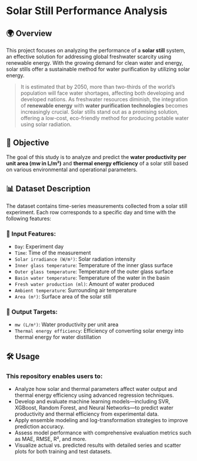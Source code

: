 # Solar Still Performance Analysis

## 🌍 Overview

This project focuses on analyzing the performance of a **solar still** system, an effective solution for addressing global freshwater scarcity using renewable energy. With the growing demand for clean water and energy, solar stills offer a sustainable method for water purification by utilizing solar energy.

> It is estimated that by 2050, more than two-thirds of the world’s population will face water shortages, affecting both developing and developed nations. As freshwater resources diminish, the integration of **renewable energy** with **water purification technologies** becomes increasingly crucial. Solar stills stand out as a promising solution, offering a low-cost, eco-friendly method for producing potable water using solar radiation.

## 🎯 Objective

The goal of this study is to analyze and predict the **water productivity per unit area (mw in L/m²)** and **thermal energy efficiency** of a solar still based on various environmental and operational parameters.

## 📊 Dataset Description

The dataset contains time-series measurements collected from a solar still experiment. Each row corresponds to a specific day and time with the following features:

### 🔢 Input Features:
- `Day`: Experiment day  
- `Time`: Time of the measurement  
- `Solar irradiance (W/m²)`: Solar radiation intensity  
- `Inner glass temperature`: Temperature of the inner glass surface  
- `Outer glass temperature`: Temperature of the outer glass surface  
- `Basin water temperature`: Temperature of the water in the basin  
- `Fresh water production (ml)`: Amount of water produced  
- `Ambient temperature`: Surrounding air temperature  
- `Area (m²)`: Surface area of the solar still  

### 🎯 Output Targets:
- `mw (L/m²)`: Water productivity per unit area  
- `Thermal energy efficiency`: Efficiency of converting solar energy into thermal energy for water distillation  

## 🛠️ Usage

### This repository enables users to:

- Analyze how solar and thermal parameters affect water output and thermal energy efficiency using advanced regression techniques.
- Develop and evaluate machine learning models—including SVR, XGBoost, Random Forest, and Neural Networks—to predict water productivity and thermal efficiency from experimental data.
- Apply ensemble modeling and log-transformation strategies to improve prediction accuracy.
- Assess model performance with comprehensive evaluation metrics such as MAE, RMSE, R², and more.
- Visualize actual vs. predicted results with detailed series and scatter plots for both training and test datasets.
